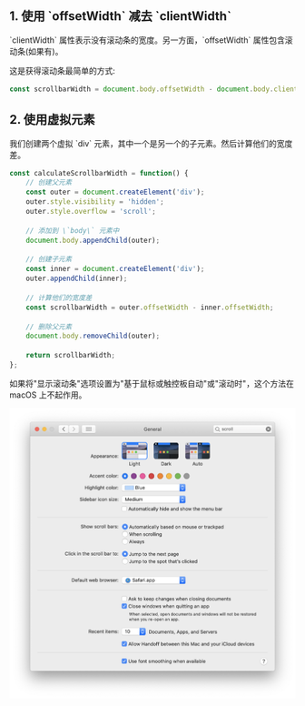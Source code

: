 ## 1. 使用 \`offsetWidth\` 减去 \`clientWidth\`

\`clientWidth\` 属性表示没有滚动条的宽度。另一方面，\`offsetWidth\` 属性包含滚动条(如果有)。

这是获得滚动条最简单的方式: 

~~~ javascript
const scrollbarWidth = document.body.offsetWidth - document.body.clientWidth;
~~~

## 2. 使用虚拟元素

我们创建两个虚拟 \`div\` 元素，其中一个是另一个的子元素。然后计算他们的宽度差。

~~~ javascript
const calculateScrollbarWidth = function() {
    // 创建父元素
    const outer = document.createElement('div');
    outer.style.visibility = 'hidden';
    outer.style.overflow = 'scroll';
    
    // 添加到 \`body\` 元素中
    document.body.appendChild(outer);

    // 创建子元素
    const inner = document.createElement('div');
    outer.appendChild(inner);

    // 计算他们的宽度差
    const scrollbarWidth = outer.offsetWidth - inner.offsetWidth;

    // 删除父元素
    document.body.removeChild(outer);

    return scrollbarWidth;
};
~~~

如果将"显示滚动条"选项设置为"基于鼠标或触控板自动"或"滚动时"，这个方法在 macOS 上不起作用。

![在 macOS上 显示滚动条选项](/assets/scroll-macos.png)